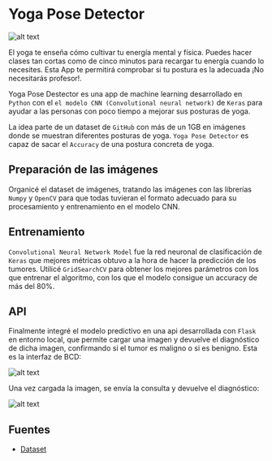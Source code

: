 # Yoga Pose Detector

![alt text](https://github.com/meryreddoor/yogagame_/blob/primeraRama/src/templates/img/paisaje.png)

El yoga te enseña cómo cultivar tu energía mental y física. Puedes hacer clases tan cortas como de cinco minutos para recargar tu energía cuando lo necesites.
Esta App te permitirá comprobar si tu postura es la adecuada ¡No necesitarás profesor!.

Yoga Pose Destector es una app  de machine learning desarrollado en `Python` con el `el modelo CNN (Convolutional neural network)` de `Keras` para ayudar a las personas con poco tiempo a mejorar sus posturas de yoga.

La idea parte de un dataset de `GitHub` con más de un 1GB en imágenes donde se muestran diferentes posturas de yoga. 
`Yoga Pose Detector` es capaz de sacar el `Accuracy` de una postura concreta de yoga.

## Preparación de las imágenes

Organicé el dataset de imágenes, tratando las imágenes con las librerías `Numpy` y `OpenCV` para que todas tuvieran el formato adecuado para su procesamiento y entrenamiento en el modelo CNN.

## Entrenamiento 

`Convolutional Neural Network Model` fue la red neuronal de clasificación de `Keras` que mejores métricas obtuvo a la hora de hacer la predicción de los tumores. Utilicé `GridSearchCV` para obtener los mejores parámetros con los que entrenar el algoritmo, con los que el modelo consigue un accuracy de más del 80%.

## API
Finalmente integré el modelo predictivo en una api desarrollada con `Flask` en entorno local, que permite cargar una imagen y devuelve el diagnóstico de dicha imagen, confirmando si el tumor es maligno o si es benigno. Esta es la interfaz de BCD: 

![alt text](https://github.com/cprietosegura/Breast-Cancer-Detector-Model/blob/master/notebooks/api_bcd.jpg)

Una vez cargada la imagen, se envía la consulta y devuelve el diagnóstico:

![alt text](https://github.com/cprietosegura/Breast-Cancer-Detector-Model/blob/master/notebooks/api_bcd_diagnosis.jpg)

## Fuentes

- [Dataset](https://github.com/DhruvJawalkar/yoga-poses-dataset)

